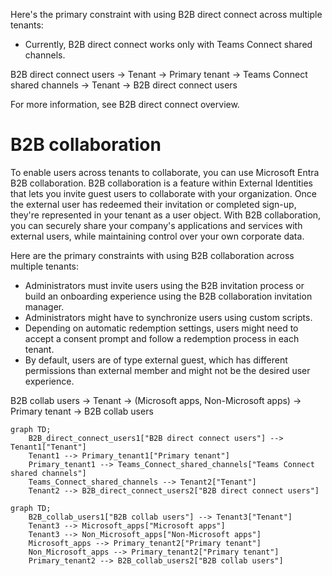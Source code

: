 Here's the primary constraint with using B2B direct connect across multiple tenants:

- Currently, B2B direct connect works only with Teams Connect shared channels.

B2B direct connect users -> Tenant -> Primary tenant -> Teams Connect shared channels -> Tenant -> B2B direct connect users

For more information, see B2B direct connect overview.

# B2B collaboration

To enable users across tenants to collaborate, you can use Microsoft Entra B2B collaboration. B2B collaboration is a feature within External Identities that lets you invite guest users to collaborate with your organization. Once the external user has redeemed their invitation or completed sign-up, they're represented in your tenant as a user object. With B2B collaboration, you can securely share your company's applications and services with external users, while maintaining control over your own corporate data.

Here are the primary constraints with using B2B collaboration across multiple tenants:

- Administrators must invite users using the B2B invitation process or build an onboarding experience using the B2B collaboration invitation manager.
- Administrators might have to synchronize users using custom scripts.
- Depending on automatic redemption settings, users might need to accept a consent prompt and follow a redemption process in each tenant.
- By default, users are of type external guest, which has different permissions than external member and might not be the desired user experience.

B2B collab users -> Tenant -> (Microsoft apps, Non-Microsoft apps) -> Primary tenant -> B2B collab users

```mermaid
graph TD;
    B2B_direct_connect_users1["B2B direct connect users"] --> Tenant1["Tenant"]
    Tenant1 --> Primary_tenant1["Primary tenant"]
    Primary_tenant1 --> Teams_Connect_shared_channels["Teams Connect shared channels"]
    Teams_Connect_shared_channels --> Tenant2["Tenant"]
    Tenant2 --> B2B_direct_connect_users2["B2B direct connect users"]
```

```mermaid
graph TD;
    B2B_collab_users1["B2B collab users"] --> Tenant3["Tenant"]
    Tenant3 --> Microsoft_apps["Microsoft apps"]
    Tenant3 --> Non_Microsoft_apps["Non-Microsoft apps"]
    Microsoft_apps --> Primary_tenant2["Primary tenant"]
    Non_Microsoft_apps --> Primary_tenant2["Primary tenant"]
    Primary_tenant2 --> B2B_collab_users2["B2B collab users"]
```
